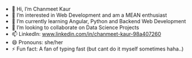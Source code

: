 - 👋 Hi, I’m Chanmeet Kaur 
- 👀 I’m interested in Web Development and am a MEAN enthusiast
- 🌱 I’m currently learning Angular, Python and Backend Web Development 
- 💞️ I’m looking to collaborate on Data Science Projects
- 📫 LinkedIn: www.linkedin.com/in/chanmeet-kaur-98a407260
- 😄 Pronouns: she/her
- ⚡ Fun fact: A fan of typing fast (but cant do it myself sometimes haha..) 

<!---
chanmeet01/chanmeet01 is a ✨ special ✨ repository because its `README.md` (this file) appears on your GitHub profile.
You can click the Preview link to take a look at your changes.
--->
